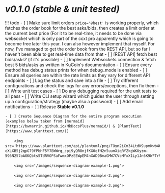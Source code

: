 # ***v0.1.0*** *(stable & unit tested)*

!!! todo
    - [ ] Make sure limit orders `price='@best'` is working properly, which fetches the order book for the best asks/bids, then creates a limit order at the current best price (For it to be real-time, it needs to be done via websocket which is only part of the ccxt pro apparently which is going to become free later this year. I can also however implement that myself. For now, I've managed to get the order book from the REST API, but so far I haven't been able to get real-time data from that
        - [ ] [REST API] fetch best bids/asks? (if it's possible)
        - [ ] Implement Websockets connection & fetch best 5 bids/asks as written in KuCoin's documentation
    - [ ] Ensure every method has debug status prints for when debug_mode is enabled
    - [ ] Ensure all queries are within the rate limits as they vary for different API endpoints
    - [ ] Log the status and save into a file
    - [ ] Try different configurations and check the logs for any errors/exceptions, then fix them
    - [ ] Write unit test cases 
    - [ ] Do any debugging required for the unit tests to all pass
    - [ ] Write CLI setup wizard which guides the user through setting up a configuration/strategy (maybe also a password)
    - [ ] Add email notifications
    - [ ] Release **Stable v0.1.0**

    - [ ] Create Sequence Diagram for the entire program execution (examples below taken from [mermaid](https://bwmarrin.github.io/MkDocsPlus/mermaid/) & [PlantText](https://www.planttext.com/))

        <img src='https://www.planttext.com/api/plantuml/png/FOyn2iCm34LtdK9upmKwb40AfKCdDsHMOk4Q4Zkrd26thrqddSJ_3-cXLXB5j2qpG79fPbHF5Y7BWWrg_cpi9yQR8njfKG0qfH2n5uumXiqRYZkgWKUyzm-596N257oAOKQbts5TdRVOPSaFwmxOPzEEWpEM4nXAD9BmaGMW7CVcMYxX1Ly1Jn6K9WFTrVxGGCwvhVkLL0KSrHzAfQSIe6LlykzV'>

        <img src='/images/sequence-diagram-example-1.png'>

        <img src='/images/sequence-diagram-example-2.png'>

        <img src='/images/sequence-diagram-example-3.png'>


        

        